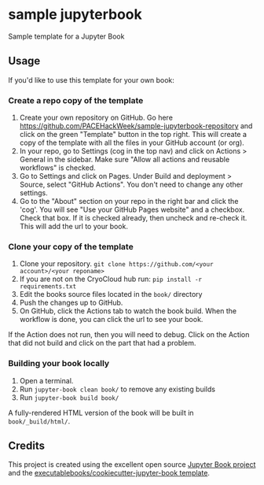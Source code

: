 # sample jupyterbook

Sample template for a Jupyter Book

## Usage

If you'd like to use this template for your own book:

### Create a repo copy of the template

1. Create your own repository on GitHub. Go here https://github.com/PACEHackWeek/sample-jupyterbook-repository and click on the green "Template" button in the top right. This will create a copy of the template with all the files in your GitHub account (or org).
2. In your repo, go to Settings (cog in the top nav) and click on Actions > General in the sidebar. Make sure "Allow all actions and reusable workflows" is checked.
3. Go to Settings and click on Pages. Under Build and deployment > Source, select "GitHub Actions". You don't need to change any other settings.
4. Go to the "About" section on your repo in the right bar and click the 'cog'. You will see "Use your GitHub Pages website" and a checkbox. Check that box. If it is checked already, then uncheck and re-check it. This will add the url to your book.

### Clone your copy of the template

1. Clone your repository. `git clone https://github.com/<your account>/<your reponame>`
2. If you are not on the CryoCloud hub run: `pip install -r requirements.txt`
3. Edit the books source files located in the `book/` directory
4. Push the changes up to GitHub.
5. On GitHub, click the Actions tab to watch the book build. When the workflow is done, you can click the url to see your book.

If the Action does not run, then you will need to debug. Click on the Action that did not build and click on the part that had a problem.

### Building your book locally

1. Open a terminal.
2. Run `jupyter-book clean book/` to remove any existing builds
3. Run `jupyter-book build book/`

A fully-rendered HTML version of the book will be built in `book/_build/html/`.

## Credits

This project is created using the excellent open source [Jupyter Book project](https://jupyterbook.org/) and the [executablebooks/cookiecutter-jupyter-book template](https://github.com/executablebooks/cookiecutter-jupyter-book).
